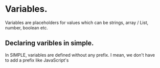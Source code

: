 # Variables.
Variables are  placeholders for values which can be strings, array / List, number, boolean etc.

## Declaring varibles in simple.
In SIMPLE, variables are defined without any prefix. I mean, we don't have to add a prefix like JavaScript's